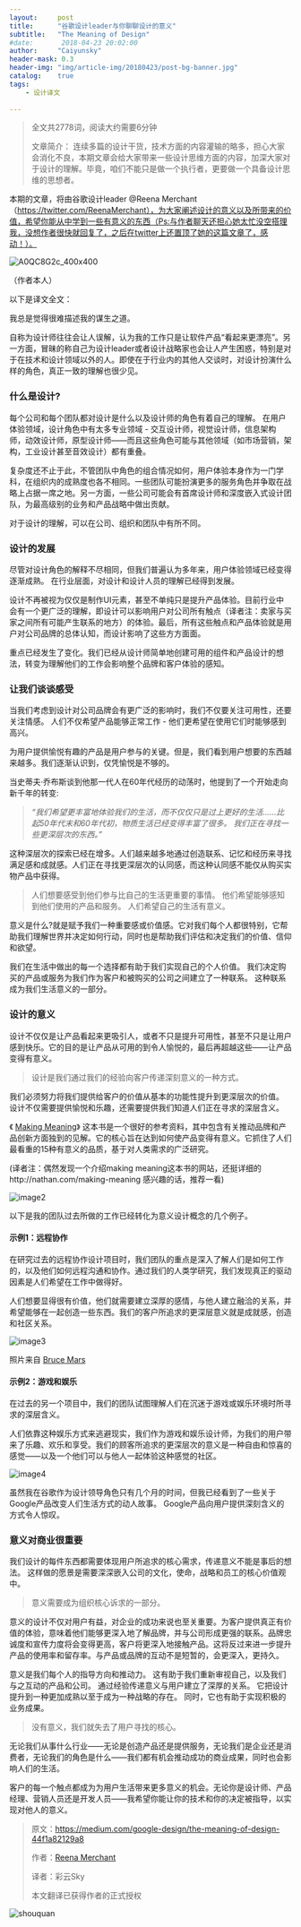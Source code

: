 ```yaml
---
layout:     post
title:      "谷歌设计leader与你聊聊设计的意义"
subtitle:   "The Meaning of Design"
#date:       2018-04-23 20:02:00
author:     "Caiyunsky"
header-mask: 0.3
header-img: "img/article-img/20180423/post-bg-banner.jpg"
catalog:    true
tags:
    - 设计译文
    
---
```


> 全文共2778词，阅读大约需要6分钟
>
> 文章简介： 连续多篇的设计干货，技术方面的内容灌输的略多，担心大家会消化不良，本期文章会给大家带来一些设计思维方面的内容，加深大家对于设计的理解。毕竟，咱们不能只是做一个执行者，更要做一个具备设计思维的思想者。

本期的文章，将由谷歌设计leader @Reena Merchant（https://twitter.com/ReenaMerchant），为大家阐述设计的意义以及所带来的价值，希望你能从中学到一些有意义的东西（Ps:与作者聊天还担心她太忙没空搭理我，没想作者很快就回复了，之后在twitter上还置顶了她的这篇文章了，感动！）。

![A0QC8G2c_400x400](/img/article-img/20180423/A0QC8G2c_400x400.png)

（作者本人）



以下是译文全文：

我总是觉得很难描述我的谋生之道。

自称为设计师往往会让人误解，认为我的工作只是让软件产品“看起来更漂亮”。另一方面，冒昧的称自己为设计leader或者设计战略家也会让人产生困惑，特别是对于在技术和设计领域以外的人。即使在于行业内的其他人交谈时，对设计扮演什么样的角色，真正一致的理解也很少见。

### 什么是设计?

每个公司和每个团队都对设计是什么以及设计师的角色有着自己的理解。 在用户体验领域，设计角色中有太多专业领域 - 交互设计师，视觉设计师，信息架构师，动效设计师，原型设计师——而且这些角色可能与其他领域（如市场营销，架构，工业设计甚至音效设计）都有重叠。

复杂度还不止于此，不管团队中角色的组合情况如何，用户体验本身作为一门学科，在组织内的成熟度也各不相同。一些团队可能扮演更多的服务角色并争取在战略上占据一席之地。另一方面，一些公司可能会有首席设计师和深度嵌入式设计团队，为最高级别的业务和产品战略中做出贡献。

对于设计的理解，可以在公司、组织和团队中有所不同。

### 设计的发展

尽管对设计角色的解释不尽相同，但我们普遍认为多年来，用户体验领域已经变得逐渐成熟。 在行业层面，对设计和设计人员的理解已经得到发展。

设计不再被视为仅仅是制作UI元素，甚至不单纯只是提升产品体验。目前行业中会有一个更广泛的理解，即设计可以影响用户对公司所有触点（译者注：卖家与买家之间所有可能产生联系的地方）的体验。最后，所有这些触点和产品体验就是用户对公司品牌的总体认知，而设计影响了这些方方面面。

重点已经发生了变化。我们已经从设计师简单地创建可用的组件和产品设计的想法，转变为理解他们的工作会影响整个品牌和客户体验的感知。

### 让我们谈谈感受

当我们考虑到设计对公司品牌会有更广泛的影响时，我们不仅要关注可用性，还要关注情感。 人们不仅希望产品能够正常工作 - 他们更希望在使用它们时能够感到高兴。

为用户提供愉悦有趣的产品是用户参与的关键。但是，我们看到用户想要的东西越来越多。我们逐渐认识到，仅凭愉悦是不够的。

当史蒂夫·乔布斯谈到他那一代人在60年代经历的动荡时，他提到了一个开始走向新千年的转变:

> *“我们希望更丰富地体验我们的生活，而不仅仅只是过上更好的生活......比起50年代末和60年代初，物质生活已经变得丰富了很多。 我们正在寻找一些更深层次的东西。”*

这种深层次的探索已经在增多。人们越来越多地通过创造联系、记忆和经历来寻找满足感和成就感。人们正在寻找更深层次的认同感，而这种认同感不能仅从购买实物产品中获得。

> 人们想要感受到他们参与比自己的生活更重要的事情。 他们希望能够感知到他们使用的产品和服务。 人们希望自己的生活有意义。

意义是什么?就是赋予我们一种重要感或价值感。它对我们每个人都很特别，它帮助我们理解世界并决定如何行动，同时也是帮助我们评估和决定我们的价值、信仰和欲望。

我们在生活中做出的每一个选择都有助于我们实现自己的个人价值。 我们决定购买的产品或服务为我们作为客户和被购买的公司之间建立了一种联系。 这种联系成为我们生活意义的一部分。

### 设计的意义

设计不仅仅是让产品看起来更吸引人，或者不只是提升可用性，甚至不只是让用户感到快乐。它的目的是让产品从可用的到令人愉悦的，最后再超越这些——让产品变得有意义。

> 设计是我们通过我们的经验向客户传递深刻意义的一种方式。

我们必须努力将我们提供给客户的价值从基本的功能性提升到更深层次的价值。 设计不仅需要提供愉悦和乐趣，还需要提供我们知道人们正在寻求的深层含义。

《 [Making Meaning](https://www.amazon.com/dp/B004RCLSK8)》 这本书是一个很好的参考资料，其中包含有关推动品牌和产品创新方面独到的见解。它的核心旨在达到如何使产品变得有意义。它抓住了人们最看重的15种有意义的品质，基于对人类需求的广泛研究。

(译者注：偶然发现一个介绍making meaning这本书的网站，还挺详细的http://nathan.com/making-meaning  感兴趣的话，推荐一看)

![image2](/img/article-img/20180423/image2.png)

以下是我的团队过去所做的工作已经转化为意义设计概念的几个例子。

#### 示例1：远程协作

在研究过去的远程协作设计项目时，我们团队的重点是深入了解人们是如何工作的，以及他们如何远程沟通和协作。通过我们的人类学研究，我们发现真正的驱动因素是人们希望在工作中做得好。

人们想要显得很有价值，他们就需要建立深厚的感情，与他人建立融洽的关系，并希望能够在一起创造一些东西。我们的客户所追求的更深层意义就是成就感，创造和社区关系。

![image3](/img/article-img/20180423/image3.png)

 照片来自 [Bruce Mars](https://www.pexels.com/photo/woman-wearing-purple-shirt-holding-smartphone-white-sitting-on-chair-826349/)

#### 示例2：游戏和娱乐

在过去的另一个项目中，我们的团队试图理解人们在沉迷于游戏或娱乐环境时所寻求的深层含义。

人们依靠这种娱乐方式来逃避现实，我们作为游戏和娱乐设计师，为我们的用户带来了乐趣、欢乐和享受。我们的顾客所追求的更深层次的意义是一种自由和惊喜的感觉——以及一个他们可以与他人一起体验这种感觉的社区。

![image4](/img/article-img/20180423/image4.png)

虽然我在谷歌作为设计领导角色只有几个月的时间，但我已经看到了一些关于Google产品改变人们生活方式的动人故事。 Google产品向用户提供深刻含义的方式令人惊叹。 

### 意义对商业很重要

我们设计的每件东西都需要体现用户所追求的核心需求，传递意义不能是事后的想法。 这样做的愿景是需要深深嵌入公司的文化，使命，战略和员工的核心价值观中。

> 意义需要成为组织核心诉求的一部分。

意义的设计不仅对用户有益，对企业的成功来说也至关重要。为客户提供真正有价值的体验，意味着他们能够更深入地了解品牌，并与公司形成更强的联系。品牌忠诚度和宣传力度将会变得更高，客户将更深入地接触产品。这将反过来进一步提升产品的使用率和留存率。与产品或品牌的互动不是短暂的，会更深入，更持久。

意义是我们每个人的指导方向和推动力。 这有助于我们重新审视自己，以及我们与之互动的产品和公司。 通过经验传递意义与用户建立了深厚的关系。 它把设计提升到一种更加成熟以至于成为一种战略的存在。 同时，它也有助于实现积极的业务成果。

> 没有意义，我们就失去了用户寻找的核心。

无论我们从事什么行业——无论是创造产品还是提供服务，无论我们是企业还是消费者，无论我们的角色是什么——我们都有机会推动成功的商业成果，同时也会影响人们的生活。

客户的每一个触点都成为为用户生活带来更多意义的机会。无论你是设计师、产品经理、营销人员还是开发人员——我希望你能让你的技术和你的决定被指导，以实现对他人的意义。



> 原文：https://medium.com/google-design/the-meaning-of-design-44f1a82129a8
>
> 作者：[Reena Merchant](https://medium.com/@ReenaMerchant?source=post_header_lockup)
>
> 译者：彩云Sky
>
> 本文翻译已获得作者的正式授权

![shouquan](/img/article-img/20180423/shouquan.png)